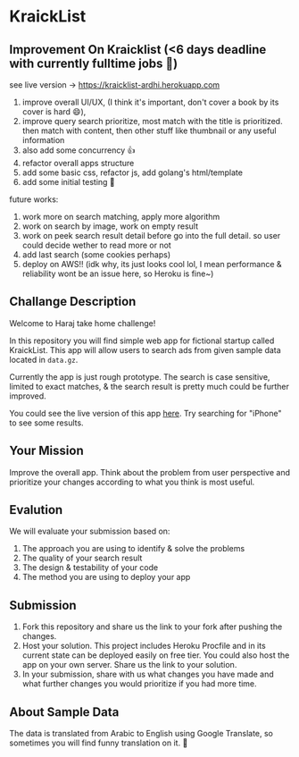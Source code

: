 # KraickList

## Improvement On Kraicklist (<6 days deadline with currently fulltime jobs 🥲)
see live version -> https://kraicklist-ardhi.herokuapp.com 
1. improve overall UI/UX, (I think it's important, don't cover a book by its cover is hard :smile:), 
2. improve query search prioritize, most match with the title is prioritized. then match with content, then other stuff like thumbnail or any useful information
3. also add some concurrency 👍
4. refactor overall apps structure
5. add some basic css, refactor js, add golang's html/template 
5. add some initial testing 🧪


future works: 
1. work more on search matching, apply more algorithm
2. work on search by image, work on empty result
3. work on peek search result detail before go into the full detail. so user could decide wether to read more or not
4. add last search (some cookies perhaps)
5. deploy on AWS!! (idk why, its just looks cool lol, I mean performance & reliability wont be an issue here, so Heroku is fine~)

## Challange Description

Welcome to Haraj take home challenge!

In this repository you will find simple web app for fictional startup called KraickList. This app will allow users to search ads from given sample data located in `data.gz`.

Currently the app is just rough prototype. The search is case sensitive, limited to exact matches, & the search result is pretty much could be further improved.

You could see the live version of this app [here](https://gentle-forest-97151.herokuapp.com/). Try searching for "iPhone" to see some results.

## Your Mission

Improve the overall app. Think about the problem from user perspective and prioritize your changes according to what you think is most useful.

## Evalution

We will evaluate your submission based on:

1. The approach you are using to identify & solve the problems
2. The quality of your search result
3. The design & testability of your code
4. The method you are using to deploy your app

## Submission

1. Fork this repository and share us the link to your fork after pushing the changes.
2. Host your solution. This project includes Heroku Procfile and in its current state can be deployed easily on free tier. You could also host the app on your own server. Share us the link to your solution.
3. In your submission, share with us what changes you have made and what further changes you would prioritize if you had more time.

## About Sample Data

The data is translated from Arabic to English using Google Translate, so sometimes you will find funny translation on it. 🤣
